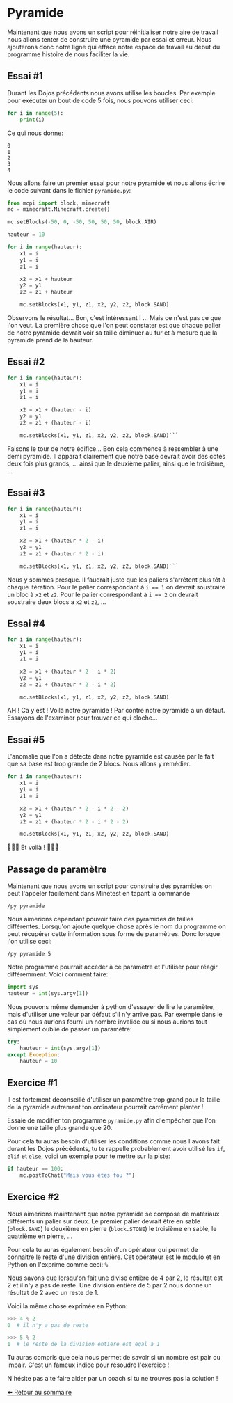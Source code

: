# Pyramide

Maintenant que nous avons un script pour réinitialiser notre aire de travail
nous allons tenter de construire une pyramide par essai et erreur.
Nous ajouterons donc notre ligne qui efface notre espace de travail au début
du programme histoire de nous faciliter la vie.

## Essai #1

Durant les Dojos précédents nous avons utilise les boucles. Par exemple pour
exécuter un bout de code 5 fois, nous pouvons utiliser ceci:

```python
for i in range(5):
    print(i)
```

Ce qui nous donne:

```
0
1
2
3
4
```

Nous allons faire un premier essai pour notre pyramide et nous allons écrire le
code suivant dans le fichier `pyramide.py`:

```python
from mcpi import block, minecraft
mc = minecraft.Minecraft.create()

mc.setBlocks(-50, 0, -50, 50, 50, 50, block.AIR)

hauteur = 10

for i in range(hauteur):
    x1 = i
    y1 = i
    z1 = i

    x2 = x1 + hauteur
    y2 = y1
    z2 = z1 + hauteur

    mc.setBlocks(x1, y1, z1, x2, y2, z2, block.SAND)
```

Observons le résultat...
Bon, c'est intéressant ! ... Mais ce n'est pas ce que l'on veut.
La première chose que l'on peut constater est que chaque palier de notre
pyramide devrait voir sa taille diminuer au fur et à mesure que la pyramide
prend de la hauteur.

## Essai #2

```python
for i in range(hauteur):
    x1 = i
    y1 = i
    z1 = i

    x2 = x1 + (hauteur - i)
    y2 = y1
    z2 = z1 + (hauteur - i)

    mc.setBlocks(x1, y1, z1, x2, y2, z2, block.SAND)```
```

Faisons le tour de notre édifice...
Bon cela commence à ressembler à une demi pyramide. Il apparait clairement que
notre base devrait avoir des cotés deux fois plus grands, ... ainsi que le
deuxième palier, ainsi que le troisième, ...

## Essai #3

```python
for i in range(hauteur):
    x1 = i
    y1 = i
    z1 = i

    x2 = x1 + (hauteur * 2 - i)
    y2 = y1
    z2 = z1 + (hauteur * 2 - i)

    mc.setBlocks(x1, y1, z1, x2, y2, z2, block.SAND)```
```

Nous y sommes presque. Il faudrait juste que les paliers s'arrêtent plus tôt
à chaque itération. Pour le palier correspondant à `i == 1` on devrait
soustraire un bloc à `x2` et `z2`. Pour le palier correspondant à `i == 2` on
devrait soustraire deux blocs a `x2` et `z2`, ...

## Essai #4

```python
for i in range(hauteur):
    x1 = i
    y1 = i
    z1 = i

    x2 = x1 + (hauteur * 2 - i * 2)
    y2 = y1
    z2 = z1 + (hauteur * 2 - i * 2)

    mc.setBlocks(x1, y1, z1, x2, y2, z2, block.SAND)
```

AH ! Ca y est ! Voilà notre pyramide !
Par contre notre pyramide a un défaut. Essayons de l'examiner pour trouver ce
qui cloche...

## Essai #5

L'anomalie que l'on a détecte dans notre pyramide est causée par le fait que
sa base est trop grande de 2 blocs. Nous allons y remédier.


```python
for i in range(hauteur):
    x1 = i
    y1 = i
    z1 = i

    x2 = x1 + (hauteur * 2 - i * 2 - 2)
    y2 = y1
    z2 = z1 + (hauteur * 2 - i * 2 - 2)

    mc.setBlocks(x1, y1, z1, x2, y2, z2, block.SAND)
```

🎺🎺🎺 Et voilà ! 🎉🎉🎉

## Passage de paramètre

Maintenant que nous avons un script pour construire des pyramides on peut
l'appeler facilement dans Minetest en tapant la commande

    /py pyramide

Nous aimerions cependant pouvoir faire des pyramides de tailles différentes.
Lorsqu'on ajoute quelque chose après le nom du programme on peut récupérer
cette information sous forme de paramètres. Donc lorsque l'on utilise ceci:

    /py pyramide 5

Notre programme pourrait accéder à ce paramètre et l'utiliser pour réagir
différemment. Voici comment faire:

```python
import sys
hauteur = int(sys.argv[1])
```

Nous pouvons même demander à python d'essayer de lire le paramètre, mais
d'utiliser une valeur par défaut s'il n'y arrive pas. Par exemple dans le cas
où nous aurions fourni un nombre invalide ou si nous aurions tout simplement
oublié de passer un paramètre:

```python
try:
    hauteur = int(sys.argv[1])
except Exception:
    hauteur = 10
```

## Exercice #1

Il est fortement déconseillé d'utiliser un paramètre trop grand pour la taille
de la pyramide autrement ton ordinateur pourrait carrément planter !

Essaie de modifier ton programme `pyramide.py` afin d'empêcher que l'on donne
une taille plus grande que 20.

Pour cela tu auras besoin d'utiliser les conditions comme nous l'avons fait
durant les Dojos précédents, tu te rappelle probablement avoir utilisé les
`if`, `elif` et `else`, voici un exemple pour te mettre sur la piste:

```python
if hauteur == 100:
    mc.postToChat("Mais vous êtes fou ?")
```

## Exercice #2

Nous aimerions maintenant que notre pyramide se compose de matériaux différents
un palier sur deux. Le premier palier devrait être en sable (`block.SAND`) le
deuxième en pierre (`block.STONE`) le troisième en sable, le quatrième en
pierre, ...

Pour cela tu auras également besoin d'un opérateur qui permet de connaitre le
reste d'une division entière. Cet opérateur est le modulo et en Python on
l'exprime comme ceci: `%`

Nous savons que lorsqu'on fait une divise entière de 4 par 2, le résultat est
2 et il n'y a pas de reste. Une division entière de 5 par 2 nous donne un
résultat de 2 avec un reste de 1.

Voici la même chose exprimée en Python:

```python
>>> 4 % 2
0  # il n'y a pas de reste

>>> 5 % 2
1  # le reste de la division entiere est egal a 1
```

Tu auras compris que cela nous permet de savoir si un nombre est pair ou
impair. C'est un fameux indice pour résoudre l'exercice !

N'hésite pas a te faire aider par un coach si tu ne trouves pas la solution !

[⬅️ Retour au sommaire](./README.md)
